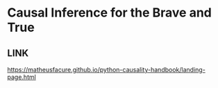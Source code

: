 # Causal Inference for the Brave and True 

## LINK 

https://matheusfacure.github.io/python-causality-handbook/landing-page.html

